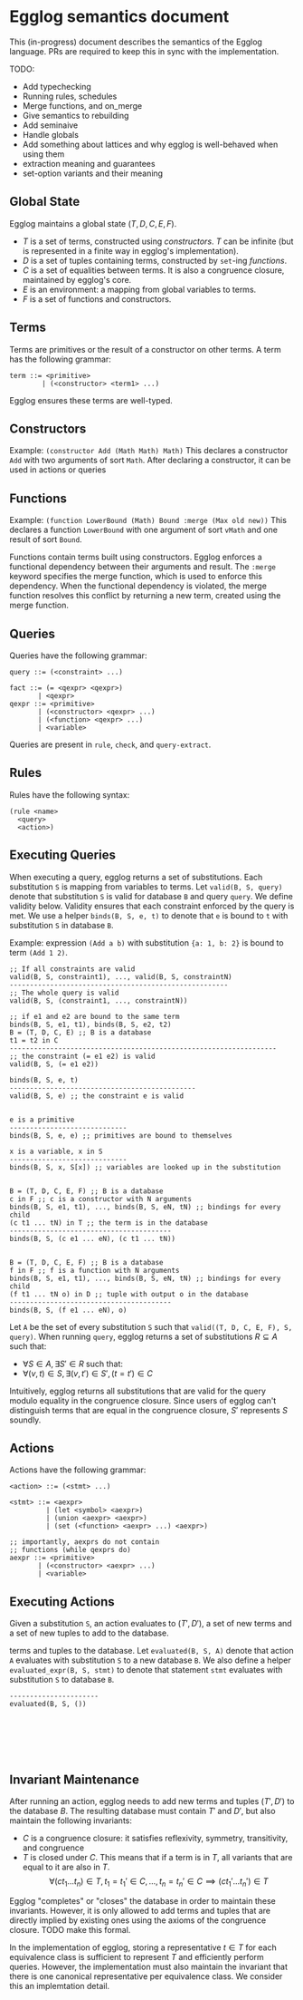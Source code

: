 # Egglog semantics document

This (in-progress) document describes the semantics of the Egglog language.
PRs are required to keep this in sync with the implementation.

TODO:
- Add typechecking
- Running rules, schedules
- Merge functions, and on_merge
- Give semantics to rebuilding
- Add seminaive
- Handle globals
- Add something about lattices and why egglog is well-behaved when using them
- extraction meaning and guarantees
- set-option variants and their meaning

## Global State

Egglog maintains a global state $(T, D, C, E, F)$.
- $T$ is a set of terms, constructed using *constructors*. $T$ can be infinite (but is represented in a finite way in egglog's implementation).
- $D$ is a set of tuples containing terms, constructed by `set`-ing *functions*.
- $C$ is a set of equalities between terms. It is also a congruence closure, maintained by egglog's core.
- $E$ is an environment: a mapping from global variables to terms.
- $F$ is a set of functions and constructors.

## Terms

Terms are primitives or the result of a constructor on other terms.
A term has the following grammar:
```
term ::= <primitive>
        | (<constructor> <term1> ...)
```

Egglog ensures these terms are well-typed.

## Constructors

Example:
`(constructor Add (Math Math) Math)`
This declares a constructor `Add` with two arguments of sort `Math`.
After declaring a constructor, it can be used in actions or queries

## Functions

Example:
`(function LowerBound (Math) Bound :merge (Max old new))`
This declares a function `LowerBound` with one argument of sort `vMath`
and one result of sort `Bound`.

Functions contain terms built using constructors.
Egglog enforces a functional dependency between their arguments and result.
The `:merge` keyword specifies the merge function, which is used to enforce this dependency.
When the functional dependency is violated, the merge function resolves this conflict by returning a new term, created using the merge function.

## Queries

Queries have the following grammar:
```
query ::= (<constraint> ...)

fact ::= (= <qexpr> <qexpr>)
       | <qexpr>
qexpr ::= <primitive>
       | (<constructor> <qexpr> ...)
       | (<function> <qexpr> ...)
       | <variable>
```

Queries are present in `rule`, `check`, and `query-extract`.

## Rules

Rules have the following syntax:
```
(rule <name>
  <query>
  <action>)
```

## Executing Queries

When executing a query, egglog returns a set of substitutions.
Each substitution `S` is mapping from variables to terms.
Let `valid(B, S, query)` denote that substitution `S` is valid for database `B` and query `query`.
We define validity below.
Validity ensures that each constraint enforced by the query is met.
We use a helper `binds(B, S, e, t)` to denote that `e` is bound to `t` with substitution `S` in database `B`.

Example: expression `(Add a b)` with substitution `{a: 1, b: 2}` is bound to term `(Add 1 2)`.


```
;; If all constraints are valid
valid(B, S, constraint1), ..., valid(B, S, constraintN) 
------------------------------------------------------ 
;; The whole query is valid
valid(B, S, (constraint1, ..., constraintN))

;; if e1 and e2 are bound to the same term
binds(B, S, e1, t1), binds(B, S, e2, t2)
B = (T, D, C, E) ;; B is a database
t1 = t2 in C
------------------------------------------------------------------
;; the constraint (= e1 e2) is valid
valid(B, S, (= e1 e2))

binds(B, S, e, t)
----------------------------------------------
valid(B, S, e) ;; the constraint e is valid


e is a primitive
-----------------------------
binds(B, S, e, e) ;; primitives are bound to themselves

x is a variable, x in S
-----------------------------
binds(B, S, x, S[x]) ;; variables are looked up in the substitution


B = (T, D, C, E, F) ;; B is a database
c in F ;; c is a constructor with N arguments
binds(B, S, e1, t1), ..., binds(B, S, eN, tN) ;; bindings for every child
(c t1 ... tN) in T ;; the term is in the database
----------------------------------------
binds(B, S, (c e1 ... eN), (c t1 ... tN))


B = (T, D, C, E, F) ;; B is a database
f in F ;; f is a function with N arguments
binds(B, S, e1, t1), ..., binds(B, S, eN, tN) ;; bindings for every child
(f t1 ... tN o) in D ;; tuple with output o in the database
----------------------------------------
binds(B, S, (f e1 ... eN), o)
```

Let `A` be the set of every substitution `S` such that `valid((T, D, C, E, F), S, query)`.
When running `query`, egglog returns a set of substitutions $R \subseteq A$ such that:

- $\forall S \in A, \exists S' \in R$ such that:
- $\forall (v, t) \in S, \exists (v, t') \in S', (t = t') \in C$

Intuitively, egglog returns all substitutions that are valid for the query
modulo equality in the congruence closure.
Since users of egglog can't distinguish terms
that are equal in the congruence closure,
$S'$ represents $S$ soundly.

## Actions

Actions have the following grammar:
```
<action> ::= (<stmt> ...)

<stmt> ::= <aexpr>
         | (let <symbol> <aexpr>)
         | (union <aexpr> <aexpr>)
         | (set (<function> <aexpr> ...) <aexpr>)

;; importantly, aexprs do not contain
;; functions (while qexprs do)
aexpr ::= <primitive>
       | (<constructor> <aexpr> ...)
       | <variable>
```


## Executing Actions

Given a substitution `S`, an action evaluates to $(T', D')$, a set of new terms
and a set of new tuples to add to the database.

terms and tuples to the database.
Let `evaluated(B, S, A)` denote that action `A`
evaluates with substitution `S` to a new database `B`.
We also define a helper `evaluated_expr(B, S, stmt)` to denote that statement `stmt` evaluates with substitution `S` to database `B`.


```
----------------------
evaluated(B, S, ())







```


## Invariant Maintenance

After running an action, egglog needs to add new terms and tuples $(T', D')$
to the database $B$.
The resulting database must contain $T'$ and $D'$, but also maintain the
following invariants:

- $C$ is a congruence closure: it satisfies reflexivity, symmetry, transitivity, and congruence
- $T$ is closed under $C$. This means that if a term is in $T$, all variants that are equal to it are also in $T$.
$$\forall (c t_1 ... t_n) \in T, t_1 = t_1' \in C, ..., t_n = t_n' \in C \implies (c t_1' ... t_n') \in T$$

Egglog "completes" or "closes" the database in order to maintain these 
invariants.
However, it is only allowed to add terms and tuples that are directly
implied by existing ones using the axioms of the congruence closure.
TODO make this formal.

In the implementation of egglog, storing a representative $t \in T$ for
each equivalence class is sufficient to represent $T$ and
efficiently perform queries.
However, the implementation must also maintain the invariant that there is one
canonical representative per equivalence class.
We consider this an implemtation detail.
